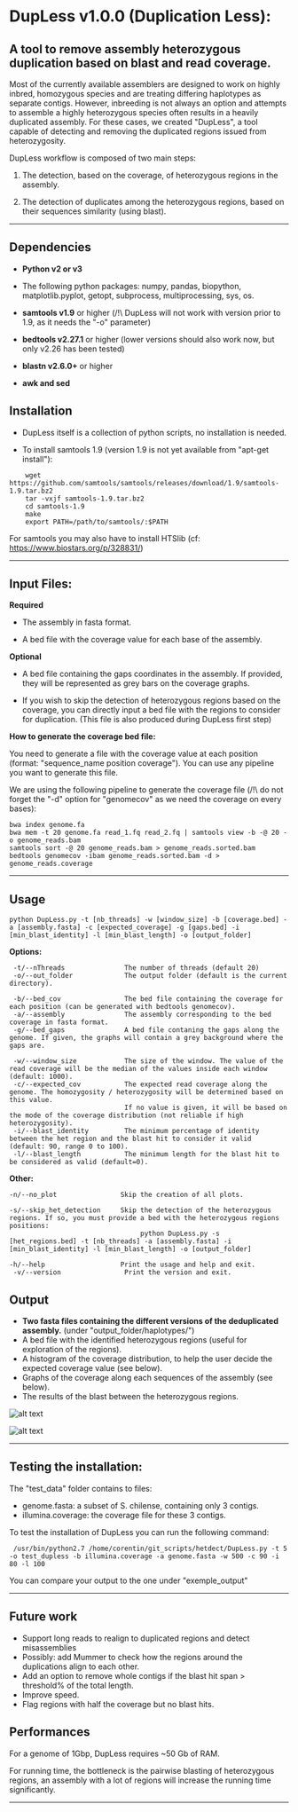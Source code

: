 # DupLess v1.0.0 (Duplication Less):

## A tool to remove assembly heterozygous duplication based on blast and read coverage.

Most of the currently available assemblers are designed to work on highly inbred, homozygous species and are treating differing haplotypes as separate contigs. However, inbreeding is not always an option and attempts to assemble a highly heterozygous species often results in a heavily duplicated assembly.
For these cases, we created "DupLess", a tool capable of detecting and removing the duplicated regions issued from heterozygosity.

DupLess workflow is composed of two main steps:

 1. The detection, based on the coverage, of heterozygous regions in the assembly.

 2. The detection of duplicates among the heterozygous regions, based on their sequences similarity (using blast).

---

## Dependencies

- **Python v2 or v3**
- The following python packages: numpy, pandas, biopython, matplotlib.pyplot, getopt, subprocess, multiprocessing, sys, os.

- **samtools v1.9** or higher (/!\ DupLess will not work with version prior to 1.9, as it needs the "-o" parameter)
- **bedtools v2.27.1** or higher (lower versions should also work now, but only v2.26 has been tested)
- **blastn v2.6.0+** or higher
- **awk and sed**


## Installation

- DupLess itself is a collection of python scripts, no installation is needed.

- To install samtools 1.9 (version 1.9 is not yet available from "apt-get install"):
```
	wget https://github.com/samtools/samtools/releases/download/1.9/samtools-1.9.tar.bz2
	tar -vxjf samtools-1.9.tar.bz2
	cd samtools-1.9
	make
	export PATH=/path/to/samtools/:$PATH
```
For samtools you may also have to install HTSlib (cf: https://www.biostars.org/p/328831/)

---

## Input Files:

**Required**

- The assembly in fasta format.

- A bed file with the coverage value for each base of the assembly.

**Optional**

- A bed file containing the gaps coordinates in the assembly. If provided, they will be represented as grey bars on the coverage graphs.

- If you wish to skip the detection of heterozygous regions based on the coverage, you can directly input a bed file with the regions to consider for duplication. (This file is also produced during DupLess first step)

**How to generate the coverage bed file:**

You need to generate a file with the coverage value at each position (format: "sequence_name   position  coverage"). You can use any pipeline you want to generate this file.

We are using the following pipeline to generate the coverage file (/!\ do not forget the "-d" option for "genomecov" as we need the coverage on every bases):
```
bwa index genome.fa
bwa mem -t 20 genome.fa read_1.fq read_2.fq | samtools view -b -@ 20 -o genome_reads.bam
samtools sort -@ 20 genome_reads.bam > genome_reads.sorted.bam
bedtools genomecov -ibam genome_reads.sorted.bam -d > genome_reads.coverage
```

---

## Usage

	python DupLess.py -t [nb_threads] -w [window_size] -b [coverage.bed] -a [assembly.fasta] -c [expected_coverage] -g [gaps.bed] -i [min_blast_identity] -l [min_blast_length] -o [output_folder]

**Options:**

     -t/--nThreads               The number of threads (default 20)
     -o/--out_folder             The output folder (default is the current directory).

     -b/--bed_cov                The bed file containing the coverage for each position (can be generated with bedtools genomecov).
     -a/--assembly               The assembly corresponding to the bed coverage in fasta format.
     -g/--bed_gaps               A bed file contaning the gaps along the genome. If given, the graphs will contain a grey background where the gaps are.
     
     -w/--window_size            The size of the window. The value of the read coverage will be the median of the values inside each window (default: 1000).
     -c/--expected_cov           The expected read coverage along the genome. The homozygosity / heterozygosity will be determined based on this value.
                                 If no value is given, it will be based on the mode of the coverage distribution (not reliable if high heterozygosity).
     -i/--blast_identity         The minimum percentage of identity between the het region and the blast hit to consider it valid (default: 90, range 0 to 100).
     -l/--blast_length           The minimum length for the blast hit to be considered as valid (default=0).


**Other:**

	-n/--no_plot		        Skip the creation of all plots.

	-s/--skip_het_detection     Skip the detection of the heterozygous regions. If so, you must provide a bed with the heterozygous regions positions:
                                     python DupLess.py -s [het_regions.bed] -t [nb_threads] -a [assembly.fasta] -i [min_blast_identity] -l [min_blast_length] -o [output_folder]

	-h/--help                   Print the usage and help and exit.
     -v/--version                Print the version and exit.


## Output

- **Two fasta files containing the different versions of the deduplicated assembly.** (under "output_folder/haplotypes/")
- A bed file with the identified heterozygous regions (useful for exploration of the regions).
- A histogram of the coverage distribution, to help the user decide the expected coverage value (see below).
- Graphs of the coverage along each sequences of the assembly (see below).
- The results of the blast between the heterozygous regions.

![alt text](https://bitbucket.org/MCorentin/hetdect/src/master/exemple_output/Histogram_coverage.png "Histogram of coverage")

![alt text](https://bitbucket.org/MCorentin/hetdect/src/master/exemple_output/Super_scaffold_1.png "Graph of coverage along a sequence")

---

## Testing the installation:

The "test_data" folder contains to files:
 - genome.fasta: a subset of S. chilense, containing only 3 contigs.
 - illumina.coverage: the coverage file for these 3 contigs.

To test the installation of DupLess you can run the following command:
```
 /usr/bin/python2.7 /home/corentin/git_scripts/hetdect/DupLess.py -t 5 -o test_dupless -b illumina.coverage -a genome.fasta -w 500 -c 90 -i 80 -l 100
 ```

You can compare your output to the one under "exemple_output"


---

## Future work

- Support long reads to realign to duplicated regions and detect misassemblies
- Possibly: add Mummer to check how the regions around the duplications align to each other.
- Add an option to remove whole contigs if the blast hit span > threshold% of the total length.
- Improve speed.
- Flag regions with half the coverage but no blast hits.

## Performances

For a genome of 1Gbp, DupLess requires ~50 Gb of RAM.

For running time, the bottleneck is the pairwise blasting of heterozygous regions, an assembly with a lot of regions will increase the running time significantly.

---